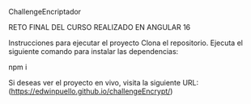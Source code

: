 ChallengeEncriptador

RETO FINAL DEL CURSO REALIZADO EN ANGULAR 16 

Instrucciones para ejecutar el proyecto
Clona el repositorio.
Ejecuta el siguiente comando para instalar las dependencias:

npm i

Si deseas ver el proyecto en vivo, visita la siguiente URL:
(https://edwinpuello.github.io/challengeEncrypt/)